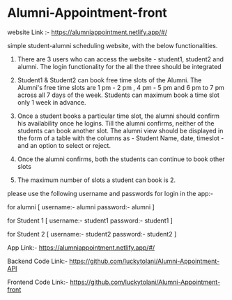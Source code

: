 
# Alumni-Appointment-front

website Link :-  https://alumniappointment.netlify.app/#/ 


simple student-alumni scheduling website, with the below functionalities.

1) There are 3 users who can access the website - student1, student2 and alumni. The login functionality for the all the three should be integrated

2) Student1 & Student2 can book free time slots of the Alumni. The Alumni's free time slots are 1 pm - 2 pm , 4 pm - 5 pm and 6 pm to 7 pm across all 7 days of the week. Students can maximum book a time slot only 1 week in advance.

3) Once a student books a particular time slot, the alumni should confirm his availability once he logins. Till the alumni confirms, neither of the students can book another slot. The alumni view should be displayed in the form of a table with the columns as - Student Name, date, timeslot - and an option to select or reject.

4) Once the alumni confirms, both the students can continue to book other slots

5) The maximum number of slots a student can book is 2.





please use the following username and passwords for login in the app:-

for alumni [
username:-    alumni
password:-     alumni
] 

for Student 1 [
username:-    student1
password:-     student1
] 

for Student 2 [
username:-    student2
password:-     student2
] 

App Link:- https://alumniappointment.netlify.app/#/

Backend Code Link:- https://github.com/luckytolani/Alumni-Appointment-API

Frontend Code Link:- https://github.com/luckytolani/Alumni-Appointment-front
